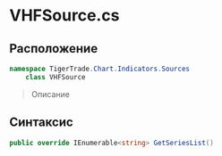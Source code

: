 
# VHFSource.cs
## Расположение
```csharp
namespace TigerTrade.Chart.Indicators.Sources  
    class VHFSource
```

> Описание

## Синтаксис
```csharp
public override IEnumerable<string> GetSeriesList()
```
